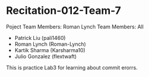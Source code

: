 # Recitation-012-Team-7


Poject Team Members: Roman Lynch
Team Members: All
- Patrick Liu (pali1460)
- Roman Lynch (Roman-Lynch)
- Kartik Sharma (Karsharma10)
- Julio Gonzalez (flextwaft)

This is practice Lab3 for learning about commit erorrs.
